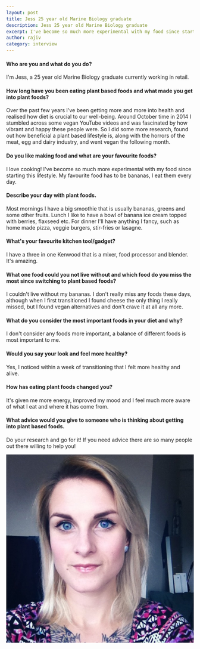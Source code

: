```yaml
---
layout: post
title: Jess 25 year old Marine Biology graduate
description: Jess 25 year old Marine Biology graduate
excerpt: I've become so much more experimental with my food since starting this lifestyle...
author: rajiv
category: interview
---
```


#### Who are you and what do you do?

I'm Jess, a 25 year old Marine Biology graduate currently working in retail.

#### How long have you been eating plant based foods and what made you get into plant foods?

Over the past few years I've been getting more and more into health and realised how diet is crucial to our well-being. Around October time in 2014 I stumbled across some vegan YouTube videos and was fascinated by how vibrant and happy these people were. So I did some more research, found out how beneficial a plant based lifestyle is, along with the horrors of the meat, egg and dairy industry, and went vegan the following month. 

#### Do you like making food and what are your favourite foods?

I love cooking! I've become so much more experimental with my food since starting this lifestyle. My favourite food has to be bananas, I eat them every day.

#### Describe your day with plant foods.

Most mornings I have a big smoothie that is usually bananas, greens and some other fruits. Lunch I like to have a bowl of banana ice cream topped with berries, flaxseed etc. For dinner I'll have anything I fancy, such as home made pizza, veggie burgers, stir-fries or lasagne.

#### What's your favourite kitchen tool/gadget?

I have a three in one Kenwood that is a mixer, food processor and blender. It's amazing.

#### What one food could you not live without and which food do you miss the most since switching to plant based foods?

I couldn't live without my bananas. I don't really miss any foods these days, although when I first transitioned I found cheese the only thing I really missed, but I found vegan alternatives and don't crave it at all any more.

#### What do you consider the most important foods in your diet and why?

I don't consider any foods more important, a balance of different foods is most important to me.

#### Would you say your look and feel more healthy?

Yes, I noticed within a week of transitioning that I felt more healthy and alive.

#### How has eating plant foods changed you?

It's given me more energy, improved my mood and I feel much more aware of what I eat and where it has come from.

#### What advice would you give to someone who is thinking about getting into plant based foods.

Do your research and go for it! If you need advice there are so many people out there willing to help you!

![jess selfie](/img/jess.jpg) 